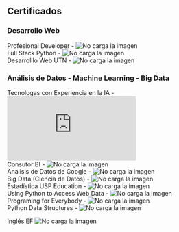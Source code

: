 <h2>Certificados</h2>

<h3>Desarrollo Web</h3>

Profesional Developer - ![No carga la imagen](https://github.com/ruizrlaurap0704/Certificados/blob/main/Desarrollo%20Web%20Digital%20House.jpg)<br>
Full Stack Python - ![No carga la imagen](https://github.com/ruizrlaurap0704/Certificados/blob/main/Full%20Stack%20Python%20Ruiz%20Laura.jpg)<br>
Desarrolllo Web UTN - ![No carga la imagen](https://github.com/ruizrlaurap0704/Certificados/blob/main/DesarolloWebUTN.jpg)<br>


<h3>Análisis de Datos - Machine Learning - Big Data</h3>

Tecnologas con Experiencia en la IA - ![No carga la imagen](https://github.com/ruizrlaurap0704/Certificados/blob/main/Certificado_N4_-_Tecno_con_experiencia_en_la_IA.pdf)<br>
Consutor BI - ![No carga la imagen](https://github.com/ruizrlaurap0704/Certificados/blob/main/Consultor%20BI.jpg)<br>
Analisis de Datos de Google - ![No carga la imagen](https://github.com/ruizrlaurap0704/Certificados/blob/main/Analista%20de%20Datos%20de%20Google.jpg)<br>
Big Data (Ciencia de Datos) - ![No carga la imagen](https://github.com/ruizrlaurap0704/Certificados/blob/main/Big%20Data%20Ruiz%20Laura.jpg)<br>
Estadística USP Education - ![No carga la imagen](https://github.com/ruizrlaurap0704/Certificados/blob/main/Estadistica%20Capitulo%20General%20USP%20NF%201010.jpg)<br>
Using Python to Access Web Data - ![No carga la imagen](https://github.com/ruizrlaurap0704/Certificados/blob/main/Using%20Python%20to%20Access%20Web%20Data.jpg)<br>
Programing for Everybody - ![No carga la imagen](https://github.com/ruizrlaurap0704/Certificados/blob/main/Python%20Getting%20Start.jpg)<br>
Python Data Structures - ![No carga la imagen](https://github.com/ruizrlaurap0704/Certificados/blob/main/Python%20Data%20Structures.jpg)<br>

Inglés EF ![No carga la imagen](https://github.com/ruizrlaurap0704/Certificados/blob/main/EF%20SET%20Certificate.jpg)<br>
